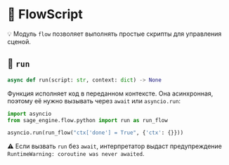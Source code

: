 # 📘 FlowScript

💡 Модуль `flow` позволяет выполнять простые скрипты для управления сценой.

## 🔹 `run`

```python
async def run(script: str, context: dict) -> None
```

Функция исполняет код в переданном контексте. Она асинхронная,
поэтому её нужно вызывать через `await` или `asyncio.run`:

```python
import asyncio
from sage_engine.flow.python import run as run_flow

asyncio.run(run_flow("ctx['done'] = True", {'ctx': {}}))
```

⚠️ Если вызвать `run` без `await`, интерпретатор выдаст предупреждение
`RuntimeWarning: coroutine was never awaited`.

